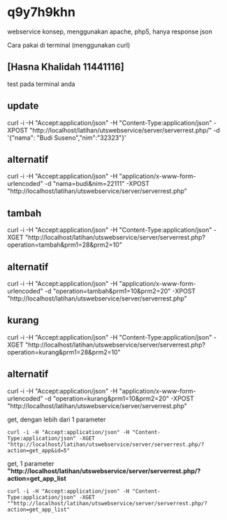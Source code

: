 # q9y7h9khn
webservice konsep, menggunakan apache, php5, hanya response json

Cara pakai di terminal (menggunakan curl)

[Hasna Khalidah 11441116]
---------------------------------------------------------------------

test pada terminal anda 

update
-------------

curl -i -H "Accept:application/json" -H "Content-Type:application/json" -XPOST "http://localhost/latihan/utswebservice/server/serverrest.php/" -d '{"nama": "Budi Suseno","nim":"32323"}'

alternatif
-------------------------
curl -i -H "Accept:application/json" -H "application/x-www-form-urlencoded" -d "nama=budi&nim=22111" -XPOST "http://localhost/latihan/utswebservice/server/serverrest.php"

tambah
-----------------------
curl -i -H "Accept:application/json" -H "Content-Type:application/json" -XGET "http://localhost/latihan/utswebservice/server/serverrest.php?operation=tambah&prm1=28&prm2=10"

alternatif
------------------
curl -i -H "Accept:application/json" -H "application/x-www-form-urlencoded" -d "operation=tambah&prm1=10&prm2=20" -XPOST "http://localhost/latihan/utswebservice/server/serverrest.php"

kurang
----------------
curl -i -H "Accept:application/json" -H "Content-Type:application/json" -XGET "http://localhost/latihan/utswebservice/server/serverrest.php?operation=kurang&prm1=28&prm2=10"

alternatif
-------------------
curl -i -H "Accept:application/json" -H "application/x-www-form-urlencoded" -d "operation=kurang&prm1=10&prm2=20" -XPOST "http://localhost/latihan/utswebservice/server/serverrest.php"


get, dengan lebih dari 1 parameter
```
curl -i -H "Accept:application/json" -H "Content-Type:application/json" -XGET "http://localhost/latihan/utswebservice/server/serverrest.php/?action=get_app&id=5"
```

get, 1 parameter
**"http://localhost/latihan/utswebservice/server/serverrest.php/?action=get_app_list**
```
curl -i -H "Accept:application/json" -H "Content-Type:application/json" -XGET ""http://localhost/latihan/utswebservice/server/serverrest.php/?action=get_app_list"
```
